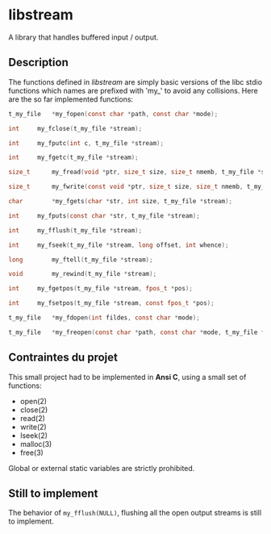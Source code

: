 # libstream

A library that handles buffered input / output.

## Description

The functions defined in *libstream* are simply basic versions of the libc stdio functions which names are prefixed with 'my_' to avoid any collisions. Here are the so far implemented functions:
```C
t_my_file	*my_fopen(const char *path, const char *mode);	

int		my_fclose(t_my_file *stream);

int		my_fputc(int c, t_my_file *stream);

int		my_fgetc(t_my_file *stream);

size_t		my_fread(void *ptr, size_t size, size_t nmemb, t_my_file *stream);

size_t		my_fwrite(const void *ptr, size_t size, size_t nmemb, t_my_file *stream);

char		*my_fgets(char *str, int size, t_my_file *stream);

int		my_fputs(const char *str, t_my_file *stream);

int		my_fflush(t_my_file *stream);

int		my_fseek(t_my_file *stream, long offset, int whence);

long		my_ftell(t_my_file *stream);

void		my_rewind(t_my_file *stream);

int		my_fgetpos(t_my_file *stream, fpos_t *pos);

int		my_fsetpos(t_my_file *stream, const fpos_t *pos);

t_my_file	*my_fdopen(int fildes, const char *mode);

t_my_file	*my_freopen(const char *path, const char *mode, t_my_file *stream);
```
## Contraintes du projet

This small project had to be implemented in **Ansi C**, using a small set of functions:
- open(2)
- close(2)
- read(2)
- write(2)
- lseek(2)
- malloc(3)
- free(3)

Global or external static variables are strictly prohibited.

## Still to implement
The behavior of `my_fflush(NULL)`, flushing all the open output streams is still to implement.
